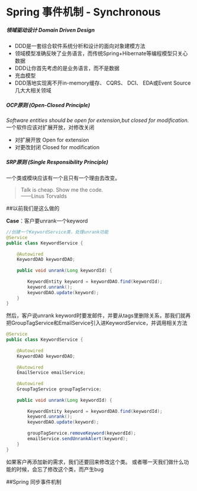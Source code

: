 Spring 事件机制 - Synchronous
=========================

##### 领域驱动设计 Domain Driven Design
- DDD是一套综合软件系统分析和设计的面向对象建模方法
- 领域模型准确反映了业务语言，而传统Spring+Hibernate等编程模型只关心数据
- DDD让你首先考虑的是业务语言，而不是数据
- 充血模型
- DDD落地实现离不开in-memory缓存、 CQRS、 DCI、 EDA或Event Source几大大相关领域

##### OCP原则 (Open-Closed Principle)
*Software entities should be open for extension,but closed for modification.*<br/>
一个软件应该对扩展开放，对修改关闭

- 对扩展开放 Open for extension
- 对更改封闭 Closed for modification

##### SRP原则 (Single Responsibility Principle)
一个类或模块应该有一个且只有一个理由去改变。

> Talk is cheap. Show me the code.  
> 				 ——Linus Torvalds

##以前我们是这么做的

**Case**：客户要unrank一个keyword

```Java
//创建一个KeywordService类，处理unrank功能
@Service
public class KeywordService {
	
	@Autowired
	KeywordDAO keywordDAO;
	
	public void unrank(Long keywordId) {
		
		KeywordEntity keyword = keywordDAO.find(keywordId);
		keyword.unrank();
		keywordDAO.update(keyword);
	}
}
```

然后，客户说unrank keyword时要发邮件，并要从tags里删除关系，那我们就再把GroupTagService和EmailService引入进KeywordService，并调用相关方法

```Java
@Service
public class KeywordService {
	
	@Autowired
	KeywordDAO keywordDAO;
	
	@Autowired
	EmailService emailService;
	
	@Autowired
	GroupTagService groupTagService;
	
	public void unrank(Long keywordId) {
		
		KeywordEntity keyword = keywordDAO.find(keywordId);
		keyword.unrank();
		keywordDAO.update(keyword);
		
		groupTagService.removeKeyword(keywordId);
		emailService.sendUnrankAlert(keyword);
	}
}
```

如果客户再添加新的需求，我们还要回来修改这个类。 或者哪一天我们做什么功能的时候，会忘了修改这个类，而产生bug

##Spring 同步事件机制

